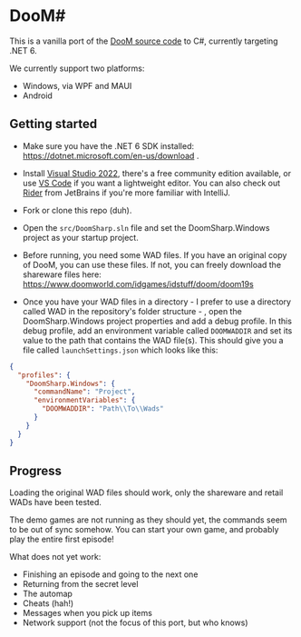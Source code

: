 # DooM#

This is a vanilla port of the [DooM source code](https://github.com/id-Software/DOOM/tree/master/linuxdoom-1.10) to C#, currently targeting .NET 6. 


We currently support two platforms:
* Windows, via WPF and MAUI
* Android

## Getting started

* Make sure you have the .NET 6 SDK installed: https://dotnet.microsoft.com/en-us/download .

* Install [Visual Studio 2022](https://visualstudio.microsoft.com/downloads), there's a free community edition available, or use [VS Code](https://code.visualstudio.com/) if you want a lightweight editor. You can also check out [Rider](https://www.jetbrains.com/rider) from JetBrains if you're more familiar with IntelliJ.

* Fork or clone this repo (duh).

* Open the `src/DoomSharp.sln` file and set the DoomSharp.Windows project as your startup project.

* Before running, you need some WAD files. If you have an original copy of DooM, you can use these files. If not, you can freely download the shareware files here: https://www.doomworld.com/idgames/idstuff/doom/doom19s

* Once you have your WAD files in a directory - I prefer to use a directory called WAD in the repository's folder structure - , open the DoomSharp.Windows project properties and add a debug profile. In this debug profile, add an environment variable called `DOOMWADDIR` and set its value to the path that contains the WAD file(s).
This should give you a file called `launchSettings.json` which looks like this:
```json
{
  "profiles": {
    "DoomSharp.Windows": {
      "commandName": "Project",
      "environmentVariables": {
        "DOOMWADDIR": "Path\\To\\Wads"
      }
    }
  }
}
```

## Progress
Loading the original WAD files should work, only the shareware and retail WADs have been tested. 

The demo games are not running as they should yet, the commands seem to be out of sync somehow. 
You can start your own game, and probably play the entire first episode!

What does not yet work:
* Finishing an episode and going to the next one
* Returning from the secret level
* The automap
* Cheats (hah!)
* Messages when you pick up items
* Network support (not the focus of this port, but who knows)
